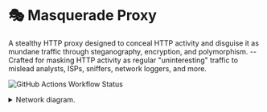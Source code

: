 # 🎭 Masquerade Proxy

A stealthy HTTP proxy designed to conceal HTTP activity and disguise it as mundane traffic through steganography, encryption, and polymorphism. -- Crafted for masking HTTP activity as regular "uninteresting" traffic to mislead analysts, ISPs, sniffers, network loggers, and more. 

![GitHub Actions Workflow Status](https://img.shields.io/github/actions/workflow/status/NotReeceHarris/masquerade-proxy/test.yml?style=flat-square&label=Testing)


<details>
  <summary>Network diagram. </summary>
  <br>
  
  ![](docs/network.png)

</details>
